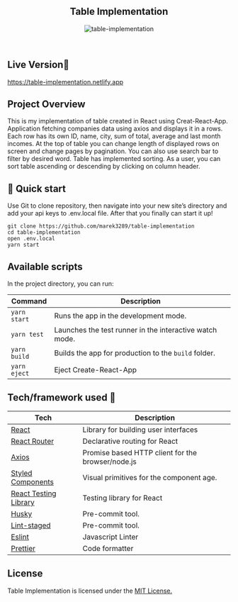 <h2 align="center">Table Implementation</h2>

<p align="center">
  <img src="https://imgbbb.com/images/2020/05/30/Zrzut-ekranu-2020-05-30-o-18.24.46.png" alt="table-implementation" />
</p>

<br>

## Live Version📍
<a href="https://table-implementation.netlify.app/">https://table-implementation.netlify.app</a>

## Project Overview

This is my implementation of table created in React using Creat-React-App. Application fetching companies data using axios and displays it in a rows. Each row has its own ID, name, city, sum of total, average and last month incomes. At the top of table you can change length of displayed rows on screen and change pages by pagination. You can also use search bar to filter by desired word. Table has implemented sorting. As a user, you can sort table ascending or descending by clicking on column header. 

## 🚀 Quick start

Use Git to clone repository, then navigate into your new site’s directory and add your api keys to .env.local file. After that you finally can start it up!

    git clone https://github.com/marek3289/table-implementation
    cd table-implementation
    open .env.local 
    yarn start
    
## Available scripts

In the project directory, you can run:

| Command                   | Description                                             |
| ------------------------- | --------------------------------------------------------|
| `yarn start`              | Runs the app in the development mode.                   |
| `yarn test`               | Launches the test runner in the interactive watch mode. |
| `yarn build`              | Builds the app for production to the `build` folder.    |
| `yarn eject`              | Eject Create-React-App                                  |

## Tech/framework used 🔧

| Tech                                                               | Description                                       |
| -------------------------------------------------------------      | --------------------------------------------------|
| [React](https://reactjs.org/)                                      | Library for building user interfaces              | 
| [React Router](https://reacttraining.com/react-router/)            | Declarative routing for React                     |
| [Axios](https://github.com/axios/axios)                            | Promise based HTTP client for the browser/node.js |
| [Styled Components](https://styled-components.com/)                | Visual primitives for the component age.          |
| [React Testing Library](https://testing-library.com/)              | Testing library for React                         |
| [Husky](https://github.com/okonet/lint-staged)                     | Pre-commit tool.                                  |
| [Lint-staged](https://github.com/okonet/lint-staged)               | Pre-commit tool.                                  | 
| [Eslint](https://eslint.org/)                                      | Javascript Linter                                 | 
| [Prettier](https://prettier.io/)                                   | Code formatter                                    |

## License

Table Implementation is licensed under the <a href='https://opensource.org/licenses/mit-license.php'>MIT License.</a>
